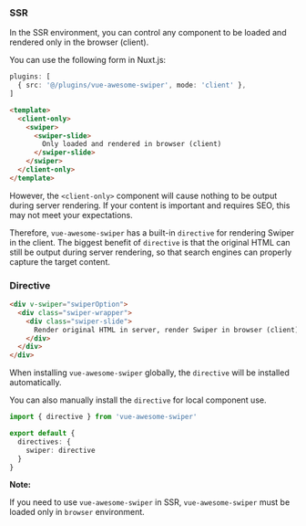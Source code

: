 ### SSR

In the SSR environment, you can control any component to be loaded and rendered only in the browser (client).

You can use the following form in Nuxt.js:

```ts
plugins: [
  { src: '@/plugins/vue-awesome-swiper', mode: 'client' },
]
```

```html
<template>
  <client-only>
    <swiper>
      <swiper-slide>
        Only loaded and rendered in browser (client)
      </swiper-slide>
    </swiper>
  </client-only>
</template>
```

However, the `<client-only>` component will cause nothing to be output during server rendering. If your content is important and requires SEO, this may not meet your expectations.

Therefore, `vue-awesome-swiper` has a built-in `directive` for rendering Swiper in the client. The biggest benefit of `directive` is that the original HTML can still be output during server rendering, so that search engines can properly capture the target content.

### Directive

```html
<div v-swiper="swiperOption">
  <div class="swiper-wrapper">
    <div class="swiper-slide">
      Render original HTML in server, render Swiper in browser (client)
    </div>
  </div>
</div>
```

When installing `vue-awesome-swiper` globally, the `directive` will be installed automatically.

You can also manually install the `directive` for local component use.


```ts
import { directive } from 'vue-awesome-swiper'

export default {
  directives: {
    swiper: directive
  }
}
```

**Note:**

If you need to use `vue-awesome-swiper` in SSR, `vue-awesome-swiper` must be loaded only in `browser` environment.
